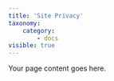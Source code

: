 ```yaml
---
title: 'Site Privacy'
taxonomy:
    category:
        - docs
visible: true
---
```


Your page content goes here.